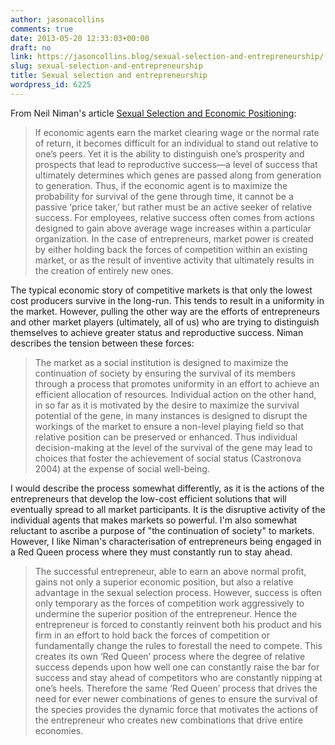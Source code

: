 ```yaml
---
author: jasonacollins
comments: true
date: 2013-05-20 12:33:03+00:00
draft: no
link: https://jasoncollins.blog/sexual-selection-and-entrepreneurship/
slug: sexual-selection-and-entrepreneurship
title: Sexual selection and entrepreneurship
wordpress_id: 6225
---
```


From Neil Niman's article [Sexual Selection and Economic Positioning](https://doi.org/10.1007/s10818-005-0493-y):


<blockquote>If economic agents earn the market clearing wage or the normal rate of return, it becomes difficult for an individual to stand out relative to one’s peers. Yet it is the ability to distinguish one’s prosperity and prospects that lead to reproductive success—a level of success that ultimately determines which genes are passed along from generation to generation. Thus, if the economic agent is to maximize the probability for survival of the gene through time, it cannot be a passive ‘price taker,’ but rather must be an active seeker of relative success. For employees, relative success often comes from actions designed to gain above average wage increases within a particular organization. In the case of entrepreneurs, market power is created by either holding back the forces of competition within an existing market, or as the result of inventive activity that ultimately results in the creation of entirely new ones.</blockquote>


The typical economic story of competitive markets is that only the lowest cost producers survive in the long-run. This tends to result in a uniformity in the market. However, pulling the other way are the efforts of entrepreneurs and other market players (ultimately, all of us) who are trying to distinguish themselves to achieve greater status and reproductive success. Niman describes the tension between these forces:


<blockquote>The market as a social institution is designed to maximize the continuation of society by ensuring the survival of its members through a process that promotes uniformity in an effort to achieve an efficient allocation of resources. Individual action on the other hand, in so far as it is motivated by the desire to maximize the survival potential of the gene, in many instances is designed to disrupt the workings of the market to ensure a non-level playing field so that relative position can be preserved or enhanced. Thus individual decision-making at the level of the survival of the gene may lead to choices that foster the achievement of social status (Castronova 2004) at the expense of social well-being.</blockquote>


I would describe the process somewhat differently, as it is the actions of the entrepreneurs that develop the low-cost efficient solutions that will eventually spread to all market participants. It is the disruptive activity of the individual agents that makes markets so powerful. I'm also somewhat reluctant to ascribe a purpose of "the continuation of society" to markets. However, I like Niman's characterisation of entrepreneurs being engaged in a Red Queen process where they must constantly run to stay ahead.


<blockquote>The successful entrepreneur, able to earn an above normal profit, gains not only a superior economic position, but also a relative advantage in the sexual selection process. However, success is often only temporary as the forces of competition work aggressively to undermine the superior position of the entrepreneur. Hence the entrepreneur is forced to constantly reinvent both his product and his firm in an effort to hold back the forces of competition or fundamentally change the rules to forestall the need to compete. This creates its own ‘Red Queen’ process where the degree of relative success depends upon how well one can constantly raise the bar for success and stay ahead of competitors who are constantly nipping at one’s heels. Therefore the same ‘Red Queen’ process that drives the need for ever newer combinations of genes to ensure the survival of the species provides the dynamic force that motivates the actions of the entrepreneur who creates new combinations that drive entire economies.</blockquote>
